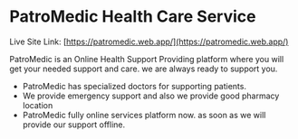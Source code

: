 # PatroMedic Health Care Service

Live Site Link: [https://patromedic.web.app/](https://patromedic.web.app/)

PatroMedic is an Online Health Support Providing platform where you will get your needed support and care. we are always ready to support you. 

* PatroMedic has specialized doctors for supporting patients.
* We provide emergency support and also we provide good pharmacy location
* PatroMedic fully online services platform now. as soon as we will provide our support offline.